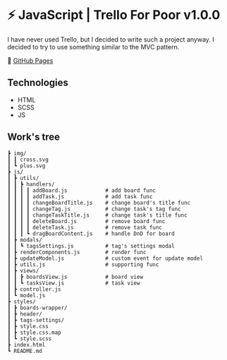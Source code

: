 # ⚡️ JavaScript | Trello For Poor v1.0.0

I have never used Trello, but I decided to write such a project anyway.
I decided to try to use something similar to the MVC pattern.

🔗 [GitHub Pages](https://devkirkir.github.io/javascript-trello-for-poor/)

## Technologies

-   HTML
-   SCSS
-   JS

## Work's tree

    ┣ img/
    ┃ ┃ cross.svg
    ┃ ┗ plus.svg
    ┣ js/
    ┃ ┣ utils/                     
    ┃ ┃ ┣ handlers/
    ┃ ┃ ┃ ┃ addBoard.js            # add board func
    ┃ ┃ ┃ ┃ addTask.js             # add task func
    ┃ ┃ ┃ ┃ changeBoardTitle.js    # change board's title func
    ┃ ┃ ┃ ┃ changeTag.js           # change task's tag func
    ┃ ┃ ┃ ┃ changeTaskTitle.js     # change task's title func
    ┃ ┃ ┃ ┃ deleteBoard.js         # remove board func
    ┃ ┃ ┃ ┃ deleteTask.js          # remove task func
    ┃ ┃ ┃ ┗ dragBoardContent.js    # handle DnD for board
    ┃ ┣ modals/                    
    ┃ ┃ ┗ tagsSettings.js          # tag's settings modal
    ┃ ┣ renderComponents.js        # render func
    ┃ ┣ updateModel.js             # custom event for update model
    ┃ ┣ utils.js                   # supporting func
    ┃ ┣ views/                     
    ┃ ┃ ┣ boardsView.js            # board view
    ┃ ┃ ┗ tasksView.js             # task view
    ┃ ┣ controller.js              
    ┃ ┗ model.js                   
    ┣ styles/
    ┃ ┣ boards-wrapper/            
    ┃ ┣ header/                    
    ┃ ┣ tags-settings/             
    ┃ ┣ style.css
    ┃ ┣ style.css.map
    ┃ ┗ style.scss
    ┣ index.html
    ┗ README.md
